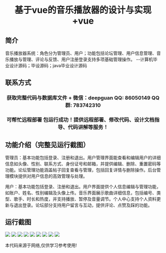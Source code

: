 <p><h1 align="center">基于vue的音乐播放器的设计与实现+vue</h1></p>

## 简介
音乐播放器系统：角色分为管理员、用户；功能包括论坛管理、用户信息管理、音乐播放与管理、评论与反馈、用户注册登录支持多项基础管理操作。    --计算机毕业设计源码；毕设源码；java毕业设计源码


## 联系方式
<p><h3 align="center">获取完整代码与数据库文件 + 微信：deepguan QQ: 86050149 QQ群: 783742310</h3></p>
<p><h3 align="center">可帮忙远程部署 包运行成功！提供远程部署、修改代码、设计文档指导、代码讲解等服务！</h3></p>

## 功能介绍（完整见运行截图）
管理员：基本功能包括登录、注册和退出。用户管理界面能查看和编辑用户的详细信息如头像、性别、联系方式、身份证号和邮箱，并提供编辑、删除、重置密码等功能。论坛管理功能涵盖帖子回复查看与管理，包括回复详情与删除操作。后台管理模块提供对用户信息的高效管理与处理。

用户：基本功能包括登录、注册和退出。用户界面提供个人信息编辑与管理功能，如账户、姓名、性别编辑及头像上传。音乐界面展示歌曲详细信息，包括编号、类型、歌手、时长和热度，并支持播放、暂停及音量调节。个人中心支持个人资料更新与退出登录。论坛部分支持用户留言与互动，提供评论、点赞及踩的功能。


## 运行截图
![](https://bs-1329754181.cos.ap-shanghai.myqcloud.com/ssm/MusicPlayer/img/001.jpg)
![](https://bs-1329754181.cos.ap-shanghai.myqcloud.com/ssm/MusicPlayer/img/002.jpg)
![](https://bs-1329754181.cos.ap-shanghai.myqcloud.com/ssm/MusicPlayer/img/003.jpg)
![](https://bs-1329754181.cos.ap-shanghai.myqcloud.com/ssm/MusicPlayer/img/004.jpg)
![](https://bs-1329754181.cos.ap-shanghai.myqcloud.com/ssm/MusicPlayer/img/005.jpg)
![](https://bs-1329754181.cos.ap-shanghai.myqcloud.com/ssm/MusicPlayer/img/006.jpg)
![](https://bs-1329754181.cos.ap-shanghai.myqcloud.com/ssm/MusicPlayer/img/007.jpg)
![](https://bs-1329754181.cos.ap-shanghai.myqcloud.com/ssm/MusicPlayer/img/008.jpg)
![](https://bs-1329754181.cos.ap-shanghai.myqcloud.com/ssm/MusicPlayer/img/009.jpg)

<p>本代码来源于网络,仅供学习参考使用!</p>
